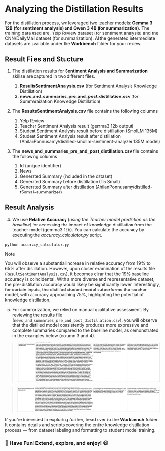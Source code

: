 # Analyzing the Distillation Results
For the distillation process, we leveraged two teacher models: **Gemma 3 12B (for sentiment analysis) and Qwen 3 4B (for summarization)**. The training data used are, Yelp Review dataset (for sentiment analysis) and the CNN/DailyMail dataset (for summarization). Allthe generated intermediate datasets are available under the  **Workbench** folder for your review.

## Result Files and Stucture
1. The distillation results for **Sentiment Analysis and Summarization** skillse are captured in two different files.
   1. **ResultsSentimentAnalysis.csv** (for Sentiment Analysis Knowledge Distillation)
   2. **news_and_summaries_pre_and_post_distillation.csv** (for Summaraization Knowledge Distillation)
      
2. The **ResultsSentimentAnalysis.csv** file contains the following columns
   1. Yelp Review
   2. Teacher Sentiment Analysis result (gemma3 12b output)
   3. Student Sentiment Analysis result before distillation (SmolLM 135M)
   4. Student Sentiment Analysis result after distillation (AhilanPonnusamy/distilled-smollm-sentiment-analyzer 135M model)
      
3. The **news_and_summaries_pre_and_post_distillation.csv** file contains the following columns
   1. Id (unique identifier)
   2. News
   3. Generated Summary (included in the dataset)
   4. Generated Summary before distillation (T5 Small)
   5. Generated Summary after distillation (AhilanPonnusamy/distilled-t5small-summarizer)
  
## Result Analysis

4. We use **Relative Accuracy** (*using the Teacher model prediction as the baseline*) for accessing the impact of knowledge distillation from the teacher model (gemma3 12b). You can calculate the accuracy by executing the *accuracy_calculator.py* script.
```bash
python accuracy_calculator.py
```
>[!NOTE]
>You will observe a substantial increase in relative accuracy from 19% to 65% after distillation. However, upon closer examination of the results file (```ResultSentimentAnalysis.csv```), it becomes clear that the 19% baseline accuracy is coincidental. With a more diverse and representative dataset, the pre-distillation accuracy would likely be significantly lower. Interestingly, for certain inputs, the distilled student model outperforms the teacher model, with accuracy approaching 75%, highlighting the potential of knowledge distillation.

5. For summarization, we relied on manual qualitative assessment. By reviewing the results file (```news_and_summaries_pre_and_post_distillation.csv```), you will observe that the distilled model consistently produces more expressive and complete summaries compared to the baseline model, as demonstrated in the examples below (column 3 and 4).  
>![Sample UI](./images/Sample1.png)

  
>![Sample UI](./images/Sample2.png)    

If you’re interested in exploring further, head over to the **Workbench** folder. It contains details and scripts covering the entire knowledge distillation process — from dataset labeling and formatting to student model training.
### 🎉 Have Fun! Extend, explore, and enjoy! 😄
